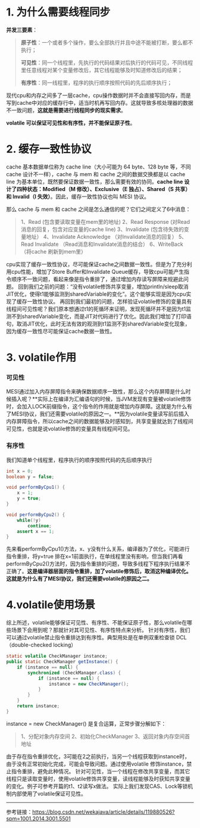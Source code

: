 # 1. 为什么需要线程同步

**并发三要素**：

> **原子性**：一个或者多个操作，要么全部执行并且中途不能被打断，要么都不执行；
>
> **可见性**：同一个线程里，先执行的代码结果对后执行的代码可见，不同线程里任意线程对某个变量修改后，其它线程能够及时知道修改后的结果；
>
> **有序性**：同一线程里，程序的执行顺序按照代码的先后顺序执行；

现代cpu和内存之间多了一层cache，cpu操作数据时并不会直接写回内存，而是写到cache中对应的缓存行中，适当时机再写回内存。这就导致多核处理器的数据不一致问题，**这就是需要进行线程同步的现实需求**。

**volatile 可以保证可见性和有序性，并不能保证原子性**。

# 2. 缓存一致性协议

cache 基本数据单位称为 cache line（大小可能为 64 byte、128 byte 等，不同 cache 设计不一样），cache 与 mem 和 cache 之间的数据交换都是以 cache line 为基本单位，既然要保证数据一致性，那么需要有效的协同。**cache line 设计了四种状态：Modified（M 修改）、Exclusive（E 独占）、Shared（S 共享）和 Invalid（I 失效）**。因此，缓存一致性协议也叫 MESI 协议。

那么 cache  与 mem 和 cache 之间是怎么通信的呢？它们之间定义了6中消息：

> 1、Read (包含要读取变量在mem里的地址)
> 2、Read Response (对Read消息的回复，包含对应变量的cache line)
> 3、Invalidate (包含待失效的变量地址）
> 4、Invalidate Acknowledge （对Invalidate消息的回复）
> 5、Read Invalidate （Read消息和Invalidate消息的结合）
> 6、WriteBack （将cache 刷新到mem里）


cpu实现了缓存一致性协议，尽可能保证cache之间数据一致性。但是为了充分利用cpu性能，增加了Store Buffer和Invalidate Queue缓存，导致cpu可能产生指令顺序不一致问题，看起来像是指令重排了，通过增加内存读写屏障来规避此问题。
回到我们之前的问题：“没有volatile修饰共享变量，增加println/sleep取消JIT优化，使得t1能够监测到sharedVariable的变化”。这个能够实现是因为cpu实现了缓存一致性协议。
再回到我们最初的问题，怎样验证volatile修饰的变量具有线程间可见性呢？我们原本想通过t1的死循环来证明，发现死循环并不是因为t1监测不到sharedVariable变化，而是JIT对代码进行了优化。因此我们增加了打印语句，取消JIT优化，此时无法有效的观测到t1监测不到sharedVariable变化现象，因为缓存一致性尽可能保证cache数据一致性。

# 3. volatile作用

### 可见性

MESI通过加入内存屏障指令来确保数据顺序一致性，那么这个内存屏障是什么时候插入呢？**实际上在编译为汇编语句的时候，当JVM发现有变量被volatile修饰时，会加入LOCK前缀指令，这个指令的作用就是增加内存屏障。这就是为什么有了MESI协议，我们还需要volatile的原因之一。**因为volatile变量读写前后插入内存屏障指令，所以cache之间的数据能够及时感知到，共享变量就达到了线程间可见性，也就是说volatile修饰的变量具有线程间可见。

### 有序性

我们知道单个线程里，程序执行的顺序按照代码的先后顺序执行

```java
int x = 0;
boolean y = false;

void performByCpu1() {
    x = 1;
    y = true;
}

void performByCpu2() {
    while(!y)
        continue;
    assert x == 1;
}
```
先来看performByCpu1()方法，x、y没有什么关系，编译器为了优化，可能进行指令重排，将y=true 排在x=1前面执行，在单线程里没有影响，但当我们再看performByCpu2()方法时，因为指令重排的问题，导致多线程下程序执行结果不正确了。**这是编译器层面的指令重排，加了volatile修饰后，取消这种编译优化。这就是为什么有了MESI协议，我们还需要volatile的原因之二。**

# 4.volatile使用场景

综上所述，volatile能够保证可见性、有序性、不能保证原子性，那么volatile在哪些场景下会用到呢？那就针对其可见性、有序性特点来分析。
针对有序性，我们可以通过volatile禁止指令重排达到有序性。典型用处是在单例双重检查锁 DCL（double-checked locking）

```java
static volatile CheckManager instance;
public static CheckManager getInstance() {
    if (instance == null) {
        synchronized (CheckManager.class) {
            if (instance == null) {
                instance = new CheckManager();
            }
        }
    }
    return instance;
}
```

instance = new CheckManager() 是复合运算，正常步骤分解如下：

> 1、分配对象内存空间
> 2、初始化CheckManager
> 3、返回对象内存空间首地址

由于存在指令重排优化，3可能在2之前执行，当另一个线程获取到instance时，由于没有正常初始化完成，可能会导致问题。通过使用volatile 修饰instance，禁止指令重排，避免此种情况。
针对可见性，当一个线程在修改共享变量，而其它线程只是读取变量时，使用volatile修饰共享变量，读线程能够及时获知共享变量的变化。例子可参考开篇的t1、t2读写x做法。
实际上我们发现CAS、Lock等锁机制内部使用了volatile保证可见性。



----

参考链接：https://blog.csdn.net/wekajava/article/details/119880526?spm=1001.2014.3001.5501